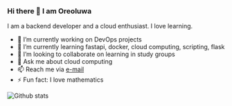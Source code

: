 ### Hi there 👋 I am Oreoluwa
I am a backend developer and a cloud enthusiast. I love learning.


- 🔭 I’m currently working on DevOps projects
- 🌱 I’m currently learning fastapi, docker, cloud computing, scripting, flask
- 👯 I’m looking to collaborate on learning in study groups
- 💬 Ask me about cloud computing
- 📫 Reach me via [e-mail](onagoreoluwa92@gmail.com)
- ⚡ Fun fact: I love mathematics

![Github stats](https://github-readme-stats.vercel.app/api?username=Rezking)

